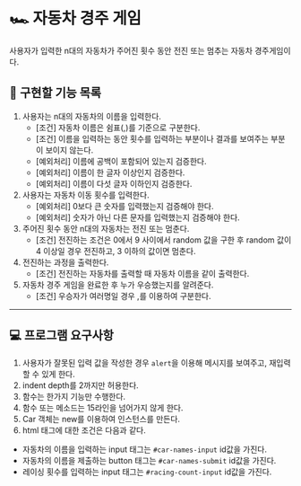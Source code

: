 # 🏎️ 자동차 경주 게임
사용자가 입력한 n대의 자동차가 주어진 횟수 동안 전진 또는 멈추는 자동차 경주게임이다.

## 📝 구현할 기능 목록
1. 사용자는 n대의 자동차의 이름을 입력한다.
    - [조건] 자동차 이름은 쉼표(,)를 기준으로 구분한다.
    - [조건] 이름을 입력하는 동안 횟수를 입력하는 부분이나 결과를 보여주는 부분이 보이지 않는다.
    - [예외처리] 이름에 공백이 포함되어 있는지 검증한다.
    - [예외처리] 이름이 한 글자 이상인지 검증한다.
    - [예외처리] 이름이 다섯 글자 이하인지 검증한다.
2. 사용자는 자동차 이동 횟수를 입력한다.
    - [예외처리] 0보다 큰 숫자를 입력했는지 검증해야 한다.
    - [예외처리] 숫자가 아닌 다른 문자를 입력했는지 검증해야 한다.
3. 주어진 횟수 동안 n대의 자동차는 전진 또는 멈춘다.
    - [조건] 전진하는 조건은 0에서 9 사이에서 random 값을 구한 후 random 값이 4 이상일 경우 전진하고, 3 이하의 값이면 멈춘다.
4. 전진하는 과정을 출력한다.
    - [조건] 전진하는 자동차를 출력할 때 자동차 이름을 같이 출력한다.
5. 자동차 경주 게임을 완료한 후 누가 우승했는지를 알려준다.
    - [조건] 우승자가 여러명일 경우 ,를 이용하여 구분한다.
---
## 💻 프로그램 요구사항
1. 사용자가 잘못된 입력 값을 작성한 경우 `alert`을 이용해 메시지를 보여주고, 재입력할 수 있게 한다.
2. indent depth를 2까지만 허용한다.
3. 함수는 한가지 기능만 수행한다.
4. 함수 또는 메소드는 15라인을 넘어가지 않게 한다.
5. Car 객체는 new를 이용하여 인스턴스를 만든다.
6. html 태그에 대한 조건은 다음과 같다.
- 자동차의 이름을 입력하는 input 태그는 `#car-names-input` id값을 가진다.
- 자동차의 이름을 제출하는 button 태그는 `#car-names-submit` id값을 가진다.
- 레이싱 횟수를 입력하는 input 태그는 `#racing-count-input` id값을 가진다.
